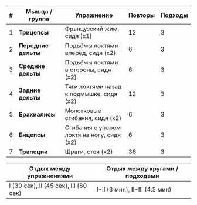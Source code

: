 | **#** | **Мышца / группа**  | **Упражнение**                             | **Повторы** | **Подходы** |
| ----: | ------------------- | ------------------------------------------ | ----------- | ----------- |
| 1     | **Трицепсы**        | Французский жим, сидя (x1)                 | 12          | 3           |
| 2     | **Передние дельты** | Подъёмы локтями вперёд, сидя (x2)          | 6           | 3           |
| 3     | **Средние дельты**  | Подъёмы локтями в стороны, сидя (x2)       | 6           | 3           |
| 4     | **Задние дельты**   | Тяги локтями назад к подмышке, сидя (x2)   | 12          | 3           |
| 5     | **Брахиалисы**      | Молотковые сгибания, сидя (x2)             | 6           | 3           |
| 6     | **Бицепсы**         | Сгибания с упором локтя на ногу, сидя (x2) | 6           | 3           |
| 7     | **Трапеции**        | Шраги, стоя (x2)                           | 36          | 3           |

| **Отдых между упражнениями**          | **Отдых между кругами / подходами** |
| ------------------------------------- | ----------------------------------- |
| I (30 сек), II (45 сек), III (60 сек) | I-II (3 мин), II-III (4.5 мин)      |
